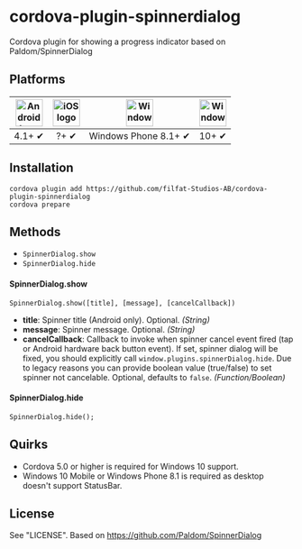 cordova-plugin-spinnerdialog
=============
Cordova plugin for showing a progress indicator based on Paldom/SpinnerDialog

## Platforms
| <img src="https://upload.wikimedia.org/wikipedia/commons/thumb/d/d7/Android_robot.svg/511px-Android_robot.svg.png" width="48px" height="48px" alt="Android logo"> | <img src="https://upload.wikimedia.org/wikipedia/commons/thumb/f/fa/Apple_logo_black.svg/2000px-Apple_logo_black.svg.png" width="48px" height="48px" alt="iOS logo"> | <img src="https://upload.wikimedia.org/wikipedia/commons/thumb/5/5f/Windows_logo_-_2012.svg/2000px-Windows_logo_-_2012.svg.png" width="48px" height="48px" alt="Windows logo"> | <img src="https://upload.wikimedia.org/wikipedia/commons/thumb/5/5f/Windows_logo_-_2012.svg/2000px-Windows_logo_-_2012.svg.png" width="48px" height="48px" alt="Windows logo">
|:---:|:---:|:---:|:---:|
| 4.1+ ✔ | ?+ ✔ | Windows Phone 8.1+ ✔ | 10+ ✔ |

## Installation
```
cordova plugin add https://github.com/filfat-Studios-AB/cordova-plugin-spinnerdialog
cordova prepare
```

## Methods
- `SpinnerDialog.show`
- `SpinnerDialog.hide`

#### SpinnerDialog.show
    SpinnerDialog.show([title], [message], [cancelCallback])

- __title__: Spinner title (Android only). Optional. _(String)_
- __message__: Spinner message. Optional. _(String)_
- __cancelCallback__: Callback to invoke when spinner cancel event fired (tap or Android hardware back button event). If set, spinner dialog will be fixed, you should explicitly call `window.plugins.spinnerDialog.hide`. Due to legacy reasons you can provide boolean value (true/false) to set spinner not cancelable. Optional, defaults to `false`. _(Function/Boolean)_

#### SpinnerDialog.hide
    SpinnerDialog.hide();


## Quirks
* Cordova 5.0 or higher is required for Windows 10 support.
* Windows 10 Mobile or Windows Phone 8.1 is required as desktop doesn't support StatusBar.
    
## License
See "LICENSE".
Based on https://github.com/Paldom/SpinnerDialog